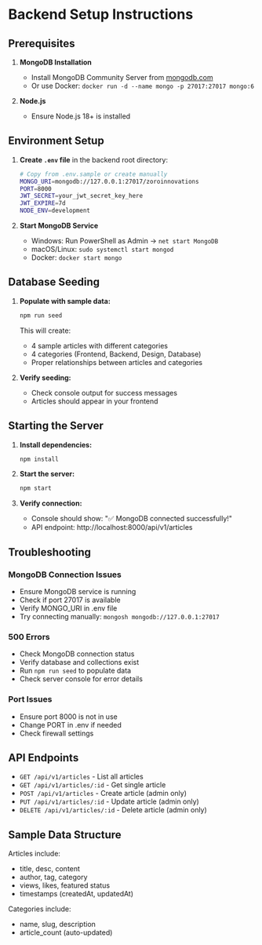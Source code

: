 # Backend Setup Instructions

## Prerequisites

1. **MongoDB Installation**
   - Install MongoDB Community Server from [mongodb.com](https://www.mongodb.com/try/download/community)
   - Or use Docker: `docker run -d --name mongo -p 27017:27017 mongo:6`

2. **Node.js**
   - Ensure Node.js 18+ is installed

## Environment Setup

1. **Create `.env` file** in the backend root directory:
   ```bash
   # Copy from .env.sample or create manually
   MONGO_URI=mongodb://127.0.0.1:27017/zoroinnovations
   PORT=8000
   JWT_SECRET=your_jwt_secret_key_here
   JWT_EXPIRE=7d
   NODE_ENV=development
   ```

2. **Start MongoDB Service**
   - Windows: Run PowerShell as Admin → `net start MongoDB`
   - macOS/Linux: `sudo systemctl start mongod`
   - Docker: `docker start mongo`

## Database Seeding

1. **Populate with sample data:**
   ```bash
   npm run seed
   ```

   This will create:
   - 4 sample articles with different categories
   - 4 categories (Frontend, Backend, Design, Database)
   - Proper relationships between articles and categories

2. **Verify seeding:**
   - Check console output for success messages
   - Articles should appear in your frontend

## Starting the Server

1. **Install dependencies:**
   ```bash
   npm install
   ```

2. **Start the server:**
   ```bash
   npm start
   ```

3. **Verify connection:**
   - Console should show: "✅ MongoDB connected successfully!"
   - API endpoint: http://localhost:8000/api/v1/articles

## Troubleshooting

### MongoDB Connection Issues
- Ensure MongoDB service is running
- Check if port 27017 is available
- Verify MONGO_URI in .env file
- Try connecting manually: `mongosh mongodb://127.0.0.1:27017`

### 500 Errors
- Check MongoDB connection status
- Verify database and collections exist
- Run `npm run seed` to populate data
- Check server console for error details

### Port Issues
- Ensure port 8000 is not in use
- Change PORT in .env if needed
- Check firewall settings

## API Endpoints

- `GET /api/v1/articles` - List all articles
- `GET /api/v1/articles/:id` - Get single article
- `POST /api/v1/articles` - Create article (admin only)
- `PUT /api/v1/articles/:id` - Update article (admin only)
- `DELETE /api/v1/articles/:id` - Delete article (admin only)

## Sample Data Structure

Articles include:
- title, desc, content
- author, tag, category
- views, likes, featured status
- timestamps (createdAt, updatedAt)

Categories include:
- name, slug, description
- article_count (auto-updated)
